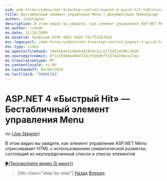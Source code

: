 ```yaml
---
uid: web-forms/videos/net-4/markup-control/aspnet-4-quick-hit-tableless-menu-control
title: Бестабличный элемент управления Menu | Документация Майкрософт
author: JoeStagner
description: В этом видео вы увидите, как элемент управления ASP.NET Menu отрисовывает HTML с использованием семантической разметки, состоящий из неупорядоченный список и список элементов
ms.author: riande
ms.date: 11/16/2009
ms.assetid: 5eabcaab-5f95-4052-9a92-f5cf332b35a5
msc.legacyurl: /web-forms/videos/net-4/markup-control/aspnet-4-quick-hit-tableless-menu-control
msc.type: video
ms.openlocfilehash: 39e566a431d0e6382954c2cc2773451d20bc382b
ms.sourcegitcommit: 0f1119340e4464720cfd16d0ff15764746ea1fea
ms.translationtype: MT
ms.contentlocale: ru-RU
ms.lasthandoff: 04/09/2019
ms.locfileid: "59402782"
---
```

# <a name="aspnet-4-quick-hit--tableless-menu-control"></a>ASP.NET 4 «Быстрый Hit» — Бестабличный элемент управления Menu

по [(Joe Stagner)](https://github.com/JoeStagner)

В этом видео вы увидите, как элемент управления ASP.NET Menu отрисовывает HTML с использованием семантической разметки, состоящий из неупорядоченный список и список элементов 

[&#9654;Просмотрите видео (5 минут)](https://channel9.msdn.com/Blogs/ASP-NET-Site-Videos/aspnet-4-quick-hit-tableless-menu-control)

> [!div class="step-by-step"]
> [Назад](aspnet-4-quick-hit-table-free-templated-controls.md)
> [Вперед](aspnet-4-quick-hit-hidden-field-divs.md)
